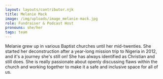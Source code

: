 ```yaml
---
layout: layouts/contributor.njk
title: Melanie Mack
image: /img/uploads/image_melanie-mack.jpg
role: Fundraiser & Podcast Host
pronouns: she/her
tags: team
---
```

Melanie grew up in various Baptist churches until her mid-twenties. She started her deconstruction after a year-long mission trip to Nigeria in 2012, and it's a journey she's still on! She has always identified as Christian and still does. She is really passionate about openly discussing flaws within the church and working together to make it a safe and inclusive space for all of us.